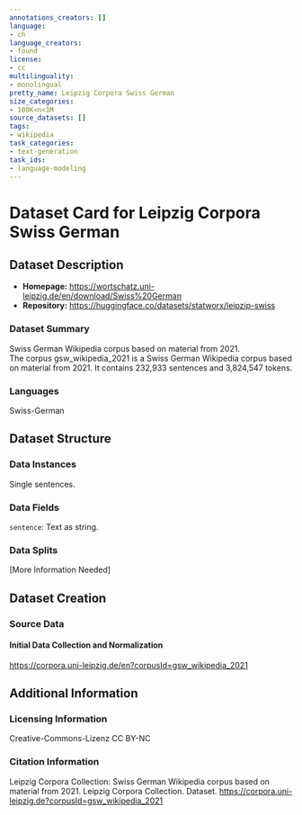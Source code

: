 ```yaml
---
annotations_creators: []
language:
- ch
language_creators:
- found
license:
- cc
multilinguality:
- monolingual
pretty_name: Leipzig Corpora Swiss German
size_categories:
- 100K<n<1M
source_datasets: []
tags:
- wikipedia
task_categories:
- text-generation
task_ids:
- language-modeling
---
```


# Dataset Card for Leipzig Corpora Swiss German

## Dataset Description

- **Homepage:** https://wortschatz.uni-leipzig.de/en/download/Swiss%20German
- **Repository:** https://huggingface.co/datasets/statworx/leipzip-swiss

### Dataset Summary

Swiss German Wikipedia corpus based on material from 2021.   
The corpus gsw_wikipedia_2021 is a Swiss German Wikipedia corpus based on material from 2021. It contains 232,933 sentences and 3,824,547 tokens.

### Languages

Swiss-German

## Dataset Structure

### Data Instances

Single sentences.

### Data Fields

`sentence`: Text as string.

### Data Splits

[More Information Needed]

## Dataset Creation

### Source Data

#### Initial Data Collection and Normalization

https://corpora.uni-leipzig.de/en?corpusId=gsw_wikipedia_2021

## Additional Information

### Licensing Information

Creative-Commons-Lizenz CC BY-NC

### Citation Information

Leipzig Corpora Collection: Swiss German Wikipedia corpus based on material from 2021. Leipzig Corpora Collection. Dataset. https://corpora.uni-leipzig.de?corpusId=gsw_wikipedia_2021
